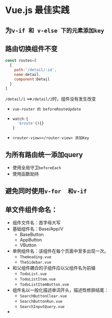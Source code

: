 # Vue.js 最佳实践

## 为`v-if 和 v-else 下的元素添加key`

## 路由切换组件不变

```js
const routes=[
  {
    path:'/detail/:id',
    name:detail,
    component:Detail
  }
]
```

`/detail/1` ==>`/detail/2`时，组件没有发生改变

* `vue-router 的 beforeRouteUpdate`

* ```js
  watch:{
    '$route'(){}
  }
  ```

* `<router-view></router-view> 添加Key`



## 为所有路由统一添加query

* 使用全局守卫`beforeEach`
* 使用函数劫持



## 避免同时使用`v-for  和v-if`



## 单文件组件命名：

* 组件文件名：首字母大写
* 基础组件名：Base/App/V
  * BaseButton
  * AppButton
  * VButton
* 单例组件名：该组件在每个页面中至多出现一次。
  * `TheHeading.vue`
  * `TheSidebar.vue`
* 和父组件耦合的子组件应以父组件名为前缀
  * `TodoList.vue`
  * `TodoListItem.vue`
  * `TodoListItemButton.vue`
* 组件名以一般化描述单词开头，描述性修辞结尾：
  * `SearchButtonClear.vue`
  * `SearchButtonRun.vue`
  * `SearchInputQuery.vue`
* 

